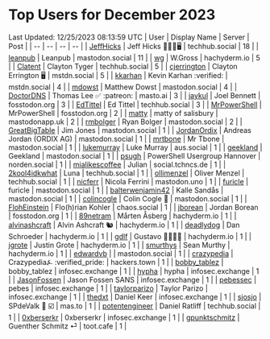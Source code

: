 # Top Users for December 2023
Last Updated: 12/25/2023 08:13:59 UTC
| User | Display Name | Server | Post |
| -- | -- | -- | -- |
| [JeffHicks](https://techhub.social/@JeffHicks) | Jeff Hicks 🐶🎼🍷🖥️ | techhub.social | 18 |
| [leanpub](https://mastodon.social/@leanpub) | Leanpub | mastodon.social | 11 |
| [wg](https://hachyderm.io/@wg) | W.Gross | hachyderm.io | 5 |
| [Clatent](https://techhub.social/@Clatent) | Clayton Tyger | techhub.social | 5 |
| [cjerrington](https://mstdn.social/@cjerrington) | Clayton Errington 🖥️ | mstdn.social | 5 |
| [kkarhan](https://mstdn.social/@kkarhan) | Kevin Karhan :verified: | mstdn.social | 4 |
| [mdowst](https://mastodon.social/@mdowst) | Matthew Dowst | mastodon.social | 4 |
| [DoctorDNS](https://masto.ai/@DoctorDNS) | Thomas Lee ✅ :patreon: | masto.ai | 3 |
| [jaykul](https://fosstodon.org/@jaykul) | Joel Bennett | fosstodon.org | 3 |
| [EdTittel](https://techhub.social/@EdTittel) | Ed Tittel | techhub.social | 3 |
| [MrPowerShell](https://fosstodon.org/@MrPowerShell) | MrPowerShell | fosstodon.org | 2 |
| [matty](https://mastodonapp.uk/@matty) | matty of salisbury | mastodonapp.uk | 2 |
| [rmbolger](https://mastodon.social/@rmbolger) | Ryan Bolger | mastodon.social | 2 |
| [GreatBigTable](https://mastodon.social/@GreatBigTable) | Jim Jones | mastodon.social | 1 |
| [JordanOrdix](https://mastodon.social/@JordanOrdix) | Andreas Jordan (ORDIX AG) | mastodon.social | 1 |
| [mrtbone](https://mastodon.social/@mrtbone) | Mr Tbone | mastodon.social | 1 |
| [lukemurray](https://aus.social/@lukemurray) | Luke Murray | aus.social | 1 |
| [geekland](https://mastodon.social/@geekland) | Geekland | mastodon.social | 1 |
| [psugh](https://norden.social/@psugh) | PowerShell Usergroup Hannover | norden.social | 1 |
| [mialikescoffee](https://social.tchncs.de/@mialikescoffee) | Julian | social.tchncs.de | 1 |
| [2kool4idkwhat](https://techhub.social/@2kool4idkwhat) | Luna | techhub.social | 1 |
| [ollimenzel](https://techhub.social/@ollimenzel) | Oliver Menzel | techhub.social | 1 |
| [nicferr](https://mastodon.uno/@nicferr) | Nicola Ferrini | mastodon.uno | 1 |
| [furicle](https://mastodon.social/@furicle) | furicle | mastodon.social | 1 |
| [balterwenjamin42](https://mastodon.social/@balterwenjamin42) | Kalle Sandås | mastodon.social | 1 |
| [colincogle](https://mastodon.social/@colincogle) | Colin Cogle 🔵 | mastodon.social | 1 |
| [FlohEinstein](https://chaos.social/@FlohEinstein) | Flo(h)rian Kohler | chaos.social | 1 |
| [jborean](https://fosstodon.org/@jborean) | Jordan Borean | fosstodon.org | 1 |
| [89netram](https://hachyderm.io/@89netram) | Mårten Åsberg | hachyderm.io | 1 |
| [alvinashcraft](https://hachyderm.io/@alvinashcraft) | Alvin Ashcraft 🐿️ | hachyderm.io | 1 |
| [deadlydog](https://hachyderm.io/@deadlydog) | Dan Schroeder | hachyderm.io | 1 |
| [gdlf](https://hachyderm.io/@gdlf) | Gustavo 👾🌈🎯🎉 | hachyderm.io | 1 |
| [jgrote](https://hachyderm.io/@jgrote) | Justin Grote | hachyderm.io | 1 |
| [smurthys](https://hachyderm.io/@smurthys) | Sean Murthy | hachyderm.io | 1 |
| [edwardvb](https://mastodon.social/@edwardvb) |  | mastodon.social | 1 |
| [crazypedia](https://hackers.town/@crazypedia) | Crazypedia⍼ :verified_pride: | hackers.town | 1 |
| [bobby_tablez](https://infosec.exchange/@bobby_tablez) | bobby_tablez | infosec.exchange | 1 |
| [hypha](https://infosec.exchange/@hypha) | hypha | infosec.exchange | 1 |
| [JasonFossen](https://infosec.exchange/@JasonFossen) | Jason Fossen SANS | infosec.exchange | 1 |
| [pebessec](https://infosec.exchange/@pebessec) | pebes | infosec.exchange | 1 |
| [taylorparizo](https://infosec.exchange/@taylorparizo) | Taylor Parizo | infosec.exchange | 1 |
| [thedxt](https://infosec.exchange/@thedxt) | Daniel Keer | infosec.exchange | 1 |
| [sjosjo](https://mas.to/@sjosjo) | SPdeValk 🐘️ ☑️ | mas.to | 1 |
| [potentengineer](https://techhub.social/@potentengineer) | Daniel Ratliff | techhub.social | 1 |
| [0xberserkr](https://infosec.exchange/@0xberserkr) | 0xberserkr | infosec.exchange | 1 |
| [gpunktschmitz](https://toot.cafe/@gpunktschmitz) | Guenther Schmitz ⏎ | toot.cafe | 1 |
